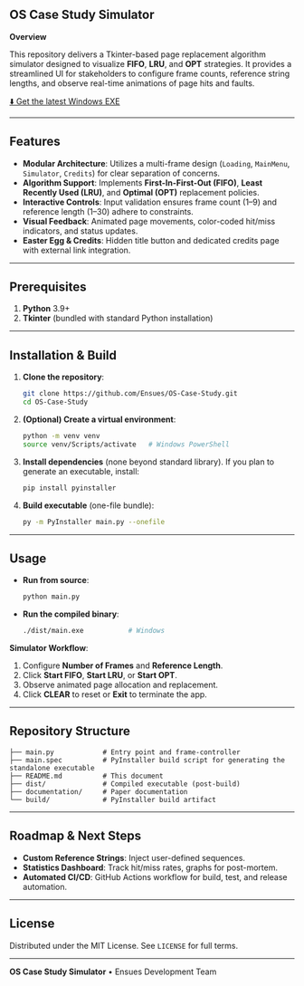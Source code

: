 ## OS Case Study Simulator

**Overview**

This repository delivers a Tkinter-based page replacement algorithm simulator designed to visualize **FIFO**, **LRU**, and **OPT** strategies. It provides a streamlined UI for stakeholders to configure frame counts, reference string lengths, and observe real-time animations of page hits and faults.

[⬇️ Get the latest Windows EXE](https://github.com/Ensues/OS-Case-Study/releases/download/v1.0.0/main.exe)

---

## Features

* **Modular Architecture**: Utilizes a multi-frame design (`Loading`, `MainMenu`, `Simulator`, `Credits`) for clear separation of concerns.
* **Algorithm Support**: Implements **First-In-First-Out (FIFO)**, **Least Recently Used (LRU)**, and **Optimal (OPT)** replacement policies.
* **Interactive Controls**: Input validation ensures frame count (1–9) and reference length (1–30) adhere to constraints.
* **Visual Feedback**: Animated page movements, color-coded hit/miss indicators, and status updates.
* **Easter Egg & Credits**: Hidden title button and dedicated credits page with external link integration.

---

## Prerequisites

1. **Python** 3.9+
2. **Tkinter** (bundled with standard Python installation)

---

## Installation & Build

1. **Clone the repository**:

   ```bash
   git clone https://github.com/Ensues/OS-Case-Study.git
   cd OS-Case-Study
   ```

2. **(Optional) Create a virtual environment**:

   ```bash
   python -m venv venv
   source venv/Scripts/activate   # Windows PowerShell
   ```

3. **Install dependencies** (none beyond standard library).
   If you plan to generate an executable, install:

   ```bash
   pip install pyinstaller
   ```

4. **Build executable** (one-file bundle):

   ```bash
   py -m PyInstaller main.py --onefile
   ```

---

## Usage

* **Run from source**:

  ```bash
  python main.py
  ```

* **Run the compiled binary**:

  ```bash
  ./dist/main.exe           # Windows
  ```

**Simulator Workflow**:

1. Configure **Number of Frames** and **Reference Length**.
2. Click **Start FIFO**, **Start LRU**, or **Start OPT**.
3. Observe animated page allocation and replacement.
4. Click **CLEAR** to reset or **Exit** to terminate the app.

---

## Repository Structure

```
├── main.py            # Entry point and frame-controller
├── main.spec          # PyInstaller build script for generating the standalone executable
├── README.md          # This document
├── dist/              # Compiled executable (post-build)
├── documentation/     # Paper documentation
└── build/             # PyInstaller build artifact
```

---

## Roadmap & Next Steps

* **Custom Reference Strings**: Inject user-defined sequences.
* **Statistics Dashboard**: Track hit/miss rates, graphs for post-mortem.
* **Automated CI/CD**: GitHub Actions workflow for build, test, and release automation.

---

## License

Distributed under the MIT License. See `LICENSE` for full terms.

---

**OS Case Study Simulator** • Ensues Development Team
